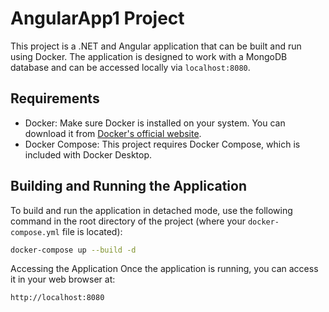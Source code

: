 # AngularApp1 Project

This project is a .NET and Angular application that can be built and run using Docker. The application is designed to work with a MongoDB database and can be accessed locally via `localhost:8080`.

## Requirements

- Docker: Make sure Docker is installed on your system. You can download it from [Docker's official website](https://www.docker.com/products/docker-desktop).
- Docker Compose: This project requires Docker Compose, which is included with Docker Desktop.

## Building and Running the Application

To build and run the application in detached mode, use the following command in the root directory of the project (where your `docker-compose.yml` file is located):

```bash
docker-compose up --build -d
```

Accessing the Application
Once the application is running, you can access it in your web browser at:

```bash
http://localhost:8080
```

